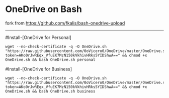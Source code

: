 # OneDrive on Bash

fork from https://github.com/fkalis/bash-onedrive-upload

-------------------------------------------------------------------------

#Install-[OneDrive for Personal]
```
wget --no-check-certificate -q -O OneDrive.sh "https://raw.githubusercontent.com/0oVicero0/OneDrive/master/OneDrive.sh?token=AKo0rJwREqx_VfuEK7MzN150kVkhivHRks5YIDShwA==" && chmod +x OneDrive.sh && bash OneDrive.sh personal

```

#Install-[OneDrive for Business]
```
wget --no-check-certificate -q -O OneDrive.sh "https://raw.githubusercontent.com/0oVicero0/OneDrive/master/OneDrive.sh?token=AKo0rJwREqx_VfuEK7MzN150kVkhivHRks5YIDShwA==" && chmod +x OneDrive.sh && bash OneDrive.sh business 

```

